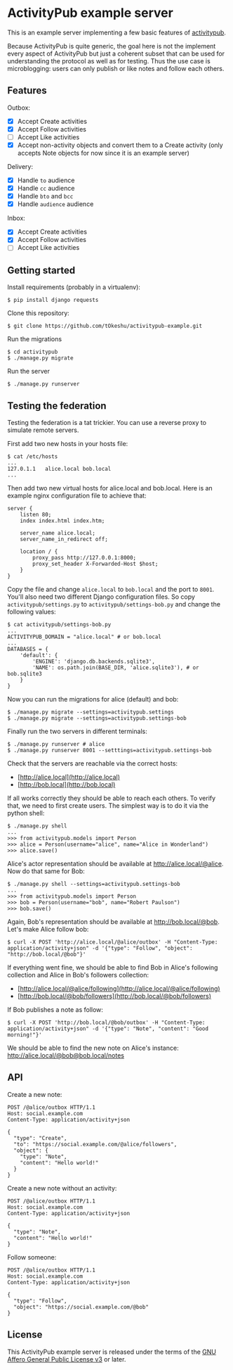 ActivityPub example server
==========================

This is an example server implementing a few basic features of [activitypub](https://www.w3.org/TR/activitypub/).

Because ActivityPub is quite generic, the goal here is not the implement every aspect of ActivityPub but just a coherent subset that can be used for understanding the protocol as well as for testing. Thus the use case is microblogging: users can only publish or like notes and follow each others.

Features
--------

Outbox:

- [X] Accept Create activities
- [X] Accept Follow activities
- [ ] Accept Like activities
- [X] Accept non-activity objects and convert them to a Create
  activity (only accepts Note objects for now since it is an example
  server)

Delivery:

- [X] Handle `to` audience
- [X] Handle `cc` audience
- [X] Handle `bto` and `bcc`
- [X] Handle `audience` audience

Inbox:

- [X] Accept Create activities
- [X] Accept Follow activities
- [ ] Accept Like activities

Getting started
---------------

Install requirements (probably in a virtualenv):

    $ pip install django requests

Clone this repository:

    $ git clone https://github.com/tOkeshu/activitypub-example.git

Run the migrations

    $ cd activitypub
    $ ./manage.py migrate

Run the server

    $ ./manage.py runserver

Testing the federation
----------------------

Testing the federation is a tat trickier.
You can use a reverse proxy to simulate remote servers.

First add two new hosts in your hosts file:

    $ cat /etc/hosts
    ...
    127.0.1.1	alice.local bob.local
    ...

Then add two new virtual hosts for alice.local and bob.local.
Here is an example nginx configuration file to achieve that:

    server {
        listen 80;
        index index.html index.htm;

        server_name alice.local;
        server_name_in_redirect off;

        location / {
            proxy_pass http://127.0.0.1:8000;
            proxy_set_header X-Forwarded-Host $host;
        }
    }

Copy the file and change `alice.local` to `bob.local` and the port to `8001`.
You'll also need two different Django configuration files. So copy `activitypub/settings.py` to `activitypub/settings-bob.py` and change the following values:

    $ cat activitypub/settings-bob.py
    ...
    ACTIVITYPUB_DOMAIN = "alice.local" # or bob.local
    ...
    DATABASES = {
        'default': {
            'ENGINE': 'django.db.backends.sqlite3',
            'NAME': os.path.join(BASE_DIR, 'alice.sqlite3'), # or bob.sqlite3
        }
    }


Now you can run the migrations for alice (default) and bob:

    $ ./manage.py migrate --settings=activitypub.settings
    $ ./manage.py migrate --settings=activitypub.settings-bob

Finally run the two servers in different terminals:

    $ ./manage.py runserver # alice
    $ ./manage.py runserver 8001 --setttings=activitypub.settings-bob

Check that the servers are reachable via the correct hosts:

 - [http://alice.local](http://alice.local)
 - [http://bob.local](http://bob.local)

If all works correctly they should be able to reach each others. To verify that, we need to first create users. The simplest way is to do it via the python shell:

    $ ./manage.py shell
    ...
    >>> from activitypub.models import Person
    >>> alice = Person(username="alice", name="Alice in Wonderland")
    >>> alice.save()

Alice's actor representation should be available at http://alice.local/@alice.
Now do that same for Bob:

    $ ./manage.py shell --settings=activitypub.settings-bob
    ...
    >>> from activitypub.models import Person
    >>> bob = Person(username="bob", name="Robert Paulson")
    >>> bob.save()

Again, Bob's representation should be available at http://bob.local/@bob.
Let's make Alice follow bob:

    $ curl -X POST 'http://alice.local/@alice/outbox' -H "Content-Type: application/activity+json" -d '{"type": "Follow", "object": "http://bob.local/@bob"}'

If everything went fine, we should be able to find Bob in Alice's following collection and Alice in Bob's followers collection:

- [http://alice.local/@alice/following](http://alice.local/@alice/following)
- [http://bob.local/@bob/followers](http://bob.local/@bob/followers)

If Bob publishes a note as follow:

    $ curl -X POST 'http://bob.local/@bob/outbox' -H "Content-Type: application/activity+json" -d '{"type": "Note", "content": "Good morning!"}'

We should be able to find the new note on Alice's instance: http://alice.local/@bob@bob.local/notes

API
---

Create a new note:

    POST /@alice/outbox HTTP/1.1
    Host: social.example.com
    Content-Type: application/activity+json

    {
      "type": "Create",
      "to": "https://social.example.com/@alice/followers",
      "object": {
        "type": "Note",
        "content": "Hello world!"
      }
    }

Create a new note without an activity:

    POST /@alice/outbox HTTP/1.1
    Host: social.example.com
    Content-Type: application/activity+json

    {
      "type": "Note",
      "content": "Hello world!"
    }

Follow someone:

    POST /@alice/outbox HTTP/1.1
    Host: social.example.com
    Content-Type: application/activity+json

    {
      "type": "Follow",
      "object": "https://social.example.com/@bob"
    }

License
-------

This ActivityPub example server is released under the terms of the
[GNU Affero General Public License v3](http://www.gnu.org/licenses/agpl-3.0.html)
or later.
